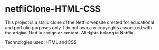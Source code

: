 # netfliClone-HTML-CSS

This project is a static clone of the Netflix website created for educational and portfolio purposes only. I do not own any copyrights associated with the original Netflix design or content. All rights belong to Netflix

Technologies used: HTML and CSS
